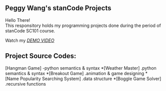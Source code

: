 ## Peggy Wang's stanCode Projects
Hello There!\
This responsitory holds my programming projects done during the period of stanCode SC101 course.

Watch my *[DEMO VIDEO](https://drive.google.com/drive/folders/1Gi3bn9qPW_gR0ISyGzVPLd5Bztdvd7rF?fbclid=IwAR36BW3v_bHn-Idsh-0_ROSWLwrXOzoervZId25OOzH2LX4b6FCGDfULdDg)*

## Project Source Codes:
[Hangman Game]
  -python semantics & syntax
*[Weather Master]
  .python semantics & syntax
*[Breakout Game]
  .animation & game designing
*[Name Popularity Searching System]
  .data structure
*[Boggle Game Solver]
  .recursive functions




